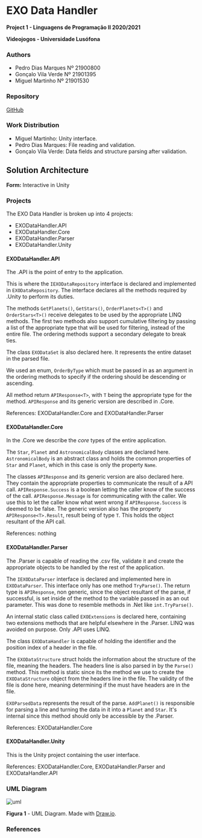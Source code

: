 # EXO Data Handler

**Project 1 - Linguagens de Programação II 2020/2021**

**Videojogos - Universidade Lusófona**

### Authors

- Pedro Dias Marques Nº 21900800
- Gonçalo Vila Verde Nº 21901395
- Miguel Martinho Nº 21901530

### Repository

[GitHub](https://github.com/p-marques/EXODataHandler)

### Work Distribution

- Miguel Martinho: Unity interface.
- Pedro Dias Marques: File reading and validation.
- Gonçalo Vila Verde: Data fields and structure parsing after validation.

## Solution Architecture

**Form:** Interactive in Unity

### Projects

The EXO Data Handler is broken up into 4 projects:

- EXODataHandler.API
- EXODataHandler.Core
- EXODataHandler.Parser
- EXODataHandler.Unity

#### EXODataHandler.API

The .API is the point of entry to the application.

This is where the `IEXODataRepository` interface is declared and implemented in
`EXODataRepository`. The interface declares all the methods required by .Unity
to perform its duties.

The methods `GetPlanets()`, `GetStars()`, `OrderPlanets<T>()` and
`OrderStars<T>()` receive delegates to be used by the appropriate LINQ methods.
The first two methods also support cumulative filtering by passing a list of
the appropriate type that will be used for filtering, instead of the entire file.
The ordering methods support a secondary delegate to break ties.

The class `EXODataSet` is also declared here. It represents the entire dataset
in the parsed file.

We used an enum, `OrderByType` which must be passed in as an argument in the
ordering methods to specify if the ordering should be descending or ascending.

All method return `APIResponse<T>`, with `T` being the appropriate type for the
method. `APIResponse` and its generic version are described in .Core.

References: EXODataHandler.Core and EXODataHandler.Parser

#### EXODataHandler.Core

In the .Core we describe the *core* types of the entire application.

The `Star`, `Planet` and `AstronomicalBody` classes are declared here.
`AstronomicalBody` is an abstract class and holds the common properties of
`Star` and `Planet`, which in this case is only the property `Name`.

The classes `APIResponse` and its generic version are also declared here.
They contain the appropriate properties to communicate the result of a API call.
`APIResponse.Success` is a boolean letting the caller know of the success of
the call. `APIResponse.Message` is for communicating with the caller. We use
this to let the caller know what went wrong if `APIResponse.Success` is deemed
to be false. The generic version also has the property `APIResponse<T>.Result`,
result being of type `T`. This holds the object resultant of the API call.

References: nothing

#### EXODataHandler.Parser

The .Parser is capable of reading the .csv file, validate it and create the
appropriate objects to be handled by the rest of the application.

The `IEXODataParser` interface is declared and implemented here in
`EXODataParser`. This interface only has one method `TryParse()`. The return
type is `APIResponse`, non generic, since the object resultant of the parse, if
successful, is set inside of the method to the variable passed in as an out
parameter. This was done to resemble methods in .Net like `int.TryParse()`.

An internal static class called `EXOExtensions` is declared here, containing two
extensions methods that are helpful elsewhere in the .Parser. LINQ was avoided
on purpose. Only .API uses LINQ.

The class `EXODataHandler` is capable of holding the identifier and the position
index of a header in the file.

The `EXODataStructure` struct holds the information about the structure of the
file, meaning the headers. The headers line is also parsed in by the `Parse()`
method. This method is static since its the method we use to create the
`EXODataStructure` object from the headers line in the file. The validity of
the file is done here, meaning determining if the must have headers are in the
file.

`EXOParsedData` represents the result of the parse. `AddPlanet()` is responsible
for parsing a line and turning the data in it into a `Planet` and `Star`. It's
internal since this method should only be accessible by the .Parser.

References: EXODataHandler.Core

#### EXODataHandler.Unity

This is the Unity project containing the user interface.

References: EXODataHandler.Core, EXODataHandler.Parser and EXODataHandler.API

### UML Diagram

![uml](images/uml.png "UML Diagram")

**Figura 1** - UML Diagram. Made with [Draw.io](https://www.draw.io/).

### References



